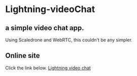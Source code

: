 # Lightning-videoChat
## a simple video chat app.
Using Scaledrone and WebRTC, this couldn't be any simpler.
## Online site
Click the link below.
[Lightning video chat](https://kjbrobocat8.github.io/Lightning-videoChat)
